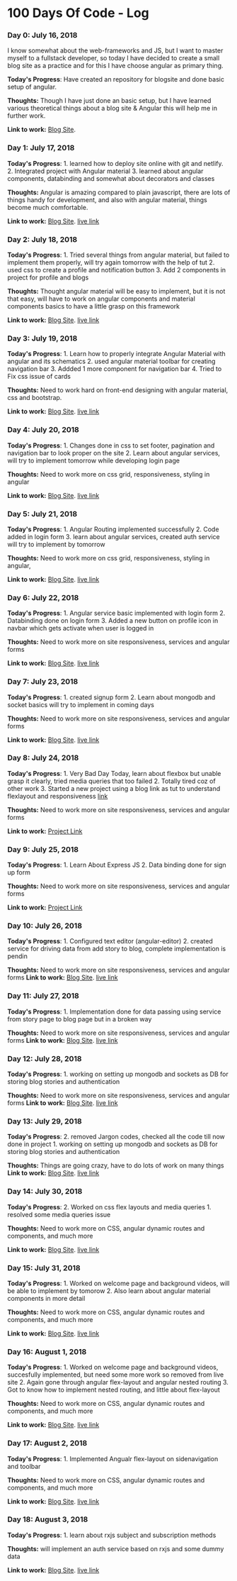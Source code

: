 # 100 Days Of Code - Log

### Day 0: July 16, 2018 

I know somewhat about the web-frameworks and JS, but I want to master myself to a fullstack developer, so today I have decided to create a small blog site as a practice and for this I have choose angular as primary thing.

**Today's Progress**: Have created an repository for blogsite and done basic setup of angular.

**Thoughts:** Though I have just done an basic setup, but I have learned various theoretical things about a blog site & Angular this will help me in further work.

**Link to work:** [Blog Site](https://github.com/Vino16491/AngularBlogSite).

### Day 1: July 17, 2018 

**Today's Progress**: 
    1. learned how to deploy site online with git and netlify.
    2. Integrated project with Angular material
    3. learned about angular components, databinding and somewhat about decorators and classes

**Thoughts:** Angular is amazing compared to plain javascript, there are lots of things handy for development, and also with angular material, things become much comfortable.

**Link to work:** [Blog Site](https://github.com/Vino16491/AngularBlogSite). [live link](https://naughty-swartz-71b755.netlify.com/)

### Day 2: July 18, 2018 

**Today's Progress**: 
    1. Tried several things from angular material, but failed to implement them properly, will try again tomorrow with the help of tut
    2. used css to create a profile and notification button
    3. Add 2 components in project for profile and blogs

**Thoughts:** Thought angular material will be easy to implement, but it is not that easy, will have to work on angular components and material components basics to have a little grasp on this framework

**Link to work:** [Blog Site](https://github.com/Vino16491/AngularBlogSite). [live link](https://naughty-swartz-71b755.netlify.com/)


### Day 3: July 19, 2018 

**Today's Progress**: 
    1. Learn how to properly integrate Angular Material with angular and its schematics
    2. used angular material toolbar for creating navigation bar
    3. Addded 1 more component for navigation bar
    4. Tried to Fix css issue of cards

**Thoughts:** Need to work hard on front-end designing with angular material, css and bootstrap.

**Link to work:** [Blog Site](https://github.com/Vino16491/AngularBlogSite). [live link](https://naughty-swartz-71b755.netlify.com/)

### Day 4: July 20, 2018 

**Today's Progress**: 
    1. Changes done in css to set footer, pagination and navigation bar to look proper on the site
    2. Learn about angular services, will try to implement tomorrow while developing login page

**Thoughts:** Need to work more on css grid, responsiveness, styling in angular

**Link to work:** [Blog Site](https://github.com/Vino16491/AngularBlogSite). [live link](https://naughty-swartz-71b755.netlify.com/)

### Day 5: July 21, 2018 

**Today's Progress**: 
    1. Angular Routing implemented successfully
    2. Code added in login form
    3. learn about angular services, created auth service will try to implement by tomorrow

**Thoughts:** Need to work more on css grid, responsiveness, styling in angular,

**Link to work:** [Blog Site](https://github.com/Vino16491/AngularBlogSite). [live link](https://naughty-swartz-71b755.netlify.com/)

### Day 6: July 22, 2018 

**Today's Progress**: 
    1. Angular service basic implemented with login form
    2. Databinding done on login form
    3. Added a new button on profile icon in navbar which gets activate when user is logged in

**Thoughts:** Need to work more on site responsiveness, services and angular forms 

**Link to work:** [Blog Site](https://github.com/Vino16491/AngularBlogSite). [live link](https://naughty-swartz-71b755.netlify.com/)

### Day 7: July 23, 2018 

**Today's Progress**: 
    1. created signup form
    2. Learn about mongodb and socket basics will try to implement in coming days

**Thoughts:** Need to work more on site responsiveness, services and angular forms

**Link to work:** [Blog Site](https://github.com/Vino16491/AngularBlogSite). [live link](https://naughty-swartz-71b755.netlify.com/)

### Day 8: July 24, 2018 

**Today's Progress**: 
    1. Very Bad Day Today, learn about flexbox but unable grasp it clearly, tried media queries that too failed
    2. Totally tired coz of other work
    3. Started a new project using a blog link as tut to understand flexlayout and responsiveness [link](https://medium.com/letsboot/quick-start-with-angular-material-and-flex-layout-1b065aa1476c)

**Thoughts:** Need to work more on site responsiveness, services and angular forms

**Link to work:** [Project Link](https://github.com/Vino16491/material-project)


### Day 9: July 25, 2018 

**Today's Progress**: 
    1. Learn About Express JS
    2. Data binding done for sign up form
    
**Thoughts:** Need to work more on site responsiveness, services and angular forms

**Link to work:** [Project Link](https://github.com/Vino16491/material-project)

### Day 10: July 26, 2018 

**Today's Progress**: 
    1. Configured text editor (angular-editor)
    2. created service for driving data from add story to blog, complete implementation is pendin
    
**Thoughts:** Need to work more on site responsiveness, services and angular forms
**Link to work:** [Blog Site](https://github.com/Vino16491/AngularBlogSite). [live link](https://naughty-swartz-71b755.netlify.com/)

### Day 11: July 27, 2018 

**Today's Progress**: 
    1. Implementation done for data passing using service from story page to blog page but in a broken way
    
**Thoughts:** Need to work more on site responsiveness, services and angular forms
**Link to work:** [Blog Site](https://github.com/Vino16491/AngularBlogSite). [live link](https://naughty-swartz-71b755.netlify.com/)

### Day 12: July 28, 2018 

**Today's Progress**: 
    1. working on setting up mongodb and sockets as DB for storing blog stories and authentication
    
**Thoughts:** Need to work more on site responsiveness, services and angular forms
**Link to work:** [Blog Site](https://github.com/Vino16491/AngularBlogSite). [live link](https://naughty-swartz-71b755.netlify.com/)

### Day 13: July 29, 2018 

**Today's Progress**:
    2. removed Jargon codes, checked all the code till now done in project
    1. working on setting up mongodb and sockets as DB for storing blog stories and authentication
    
**Thoughts:** Things are going crazy, have to do lots of work on many things
**Link to work:** [Blog Site](https://github.com/Vino16491/AngularBlogSite). [live link](https://naughty-swartz-71b755.netlify.com/)

### Day 14: July 30, 2018 

**Today's Progress**:
    2. Worked on css flex layouts and media queries
    1. resolved some media queries issue
    
**Thoughts:** Need to work more on CSS, angular dynamic routes and components, and much more

**Link to work:** [Blog Site](https://github.com/Vino16491/AngularBlogSite). [live link](https://naughty-swartz-71b755.netlify.com/)

### Day 15: July 31, 2018 

**Today's Progress**:
    1. Worked on welcome page and background videos, will be able to implement by tomorow
    2. Also learn about angular material components in more detail
    
**Thoughts:** Need to work more on CSS, angular dynamic routes and components, and much more

**Link to work:** [Blog Site](https://github.com/Vino16491/AngularBlogSite). [live link](https://naughty-swartz-71b755.netlify.com/)

### Day 16: August 1, 2018 

**Today's Progress**:
    1. Worked on welcome page and background videos, succesfully implemented, but need some more work so removed from live site
    2. Again gone through angular flex-layout and angular nested routing
    3. Got to know how to implement nested routing, and little about flex-layout
    
**Thoughts:** Need to work more on CSS, angular dynamic routes and components, and much more

**Link to work:** [Blog Site](https://github.com/Vino16491/AngularBlogSite). [live link](https://naughty-swartz-71b755.netlify.com/)

### Day 17: August 2, 2018 

**Today's Progress**:
    1. Implemented Angualr flex-layout on sidenavigation and toolbar
    
**Thoughts:** Need to work more on CSS, angular dynamic routes and components, and much more

**Link to work:** [Blog Site](https://github.com/Vino16491/AngularBlogSite). [live link](https://naughty-swartz-71b755.netlify.com/)

### Day 18: August 3, 2018 

**Today's Progress**:
    1. learn about rxjs subject and subscription methods
    
**Thoughts:** will implement an auth service based on rxjs and some dummy data

**Link to work:** [Blog Site](https://github.com/Vino16491/AngularBlogSite). [live link](https://naughty-swartz-71b755.netlify.com/)
